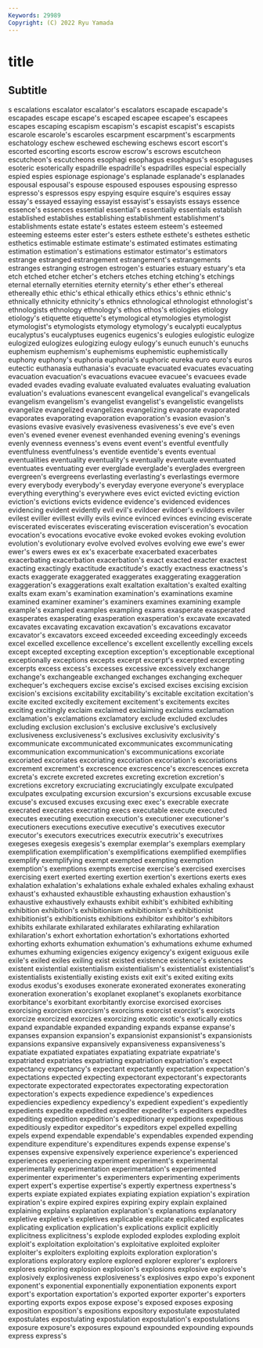 ```yaml
---
Keywords: 29989
Copyright: (C) 2022 Ryu Yamada
---
```



# title

## Subtitle
s escalations
escalator escalator's escalators escapade escapade's escapades escape escape's escaped escapee
escapee's escapees escapes escaping escapism escapism's escapist escapist's escapists escarole
escarole's escaroles escarpment escarpment's escarpments eschatology eschew eschewed eschewing eschews
escort escort's escorted escorting escorts escrow escrow's escrows escutcheon escutcheon's
escutcheons esophagi esophagus esophagus's esophaguses esoteric esoterically espadrille espadrille's espadrilles
especial especially espied espies espionage espionage's esplanade esplanade's esplanades espousal
espousal's espouse espoused espouses espousing espresso espresso's espressos espy espying
esquire esquire's esquires essay essay's essayed essaying essayist essayist's essayists
essays essence essence's essences essential essential's essentially essentials establish established
establishes establishing establishment establishment's establishments estate estate's estates esteem esteem's
esteemed esteeming esteems ester ester's esters esthete esthete's esthetes esthetic
esthetics estimable estimate estimate's estimated estimates estimating estimation estimation's estimations
estimator estimator's estimators estrange estranged estrangement estrangement's estrangements estranges estranging
estrogen estrogen's estuaries estuary estuary's eta etch etched etcher etcher's
etchers etches etching etching's etchings eternal eternally eternities eternity eternity's
ether ether's ethereal ethereally ethic ethic's ethical ethically ethics ethics's
ethnic ethnic's ethnically ethnicity ethnicity's ethnics ethnological ethnologist ethnologist's ethnologists
ethnology ethnology's ethos ethos's etiologies etiology etiology's etiquette etiquette's etymological
etymologies etymologist etymologist's etymologists etymology etymology's eucalypti eucalyptus eucalyptus's eucalyptuses
eugenics eugenics's eulogies eulogistic eulogize eulogized eulogizes eulogizing eulogy eulogy's
eunuch eunuch's eunuchs euphemism euphemism's euphemisms euphemistic euphemistically euphony euphony's
euphoria euphoria's euphoric eureka euro euro's euros eutectic euthanasia euthanasia's
evacuate evacuated evacuates evacuating evacuation evacuation's evacuations evacuee evacuee's evacuees
evade evaded evades evading evaluate evaluated evaluates evaluating evaluation evaluation's
evaluations evanescent evangelical evangelical's evangelicals evangelism evangelism's evangelist evangelist's evangelistic
evangelists evangelize evangelized evangelizes evangelizing evaporate evaporated evaporates evaporating evaporation
evaporation's evasion evasion's evasions evasive evasively evasiveness evasiveness's eve eve's
even even's evened evener evenest evenhanded evening evening's evenings evenly
evenness evenness's evens event event's eventful eventfully eventfulness eventfulness's eventide
eventide's events eventual eventualities eventuality eventuality's eventually eventuate eventuated eventuates
eventuating ever everglade everglade's everglades evergreen evergreen's evergreens everlasting everlasting's
everlastings evermore every everybody everybody's everyday everyone everyone's everyplace everything
everything's everywhere eves evict evicted evicting eviction eviction's evictions evicts
evidence evidence's evidenced evidences evidencing evident evidently evil evil's evildoer
evildoer's evildoers eviler evilest eviller evillest evilly evils evince evinced
evinces evincing eviscerate eviscerated eviscerates eviscerating evisceration evisceration's evocation evocation's
evocations evocative evoke evoked evokes evoking evolution evolution's evolutionary evolve
evolved evolves evolving ewe ewe's ewer ewer's ewers ewes ex
ex's exacerbate exacerbated exacerbates exacerbating exacerbation exacerbation's exact exacted exacter
exactest exacting exactingly exactitude exactitude's exactly exactness exactness's exacts exaggerate
exaggerated exaggerates exaggerating exaggeration exaggeration's exaggerations exalt exaltation exaltation's exalted
exalting exalts exam exam's examination examination's examinations examine examined examiner
examiner's examiners examines examining example example's exampled examples exampling exams
exasperate exasperated exasperates exasperating exasperation exasperation's excavate excavated excavates excavating
excavation excavation's excavations excavator excavator's excavators exceed exceeded exceeding exceedingly
exceeds excel excelled excellence excellence's excellent excellently excelling excels except
excepted excepting exception exception's exceptionable exceptional exceptionally exceptions excepts excerpt
excerpt's excerpted excerpting excerpts excess excess's excesses excessive excessively exchange
exchange's exchangeable exchanged exchanges exchanging exchequer exchequer's exchequers excise excise's
excised excises excising excision excision's excisions excitability excitability's excitable excitation
excitation's excite excited excitedly excitement excitement's excitements excites exciting excitingly
exclaim exclaimed exclaiming exclaims exclamation exclamation's exclamations exclamatory exclude excluded
excludes excluding exclusion exclusion's exclusive exclusive's exclusively exclusiveness exclusiveness's exclusives
exclusivity exclusivity's excommunicate excommunicated excommunicates excommunicating excommunication excommunication's excommunications excoriate
excoriated excoriates excoriating excoriation excoriation's excoriations excrement excrement's excrescence excrescence's
excrescences excreta excreta's excrete excreted excretes excreting excretion excretion's excretions
excretory excruciating excruciatingly exculpate exculpated exculpates exculpating excursion excursion's excursions
excusable excuse excuse's excused excuses excusing exec exec's execrable execrate
execrated execrates execrating execs executable execute executed executes executing execution
execution's executioner executioner's executioners executions executive executive's executives executor executor's
executors executrices executrix executrix's executrixes exegeses exegesis exegesis's exemplar exemplar's
exemplars exemplary exemplification exemplification's exemplifications exemplified exemplifies exemplify exemplifying exempt
exempted exempting exemption exemption's exemptions exempts exercise exercise's exercised exercises
exercising exert exerted exerting exertion exertion's exertions exerts exes exhalation
exhalation's exhalations exhale exhaled exhales exhaling exhaust exhaust's exhausted exhaustible
exhausting exhaustion exhaustion's exhaustive exhaustively exhausts exhibit exhibit's exhibited exhibiting
exhibition exhibition's exhibitionism exhibitionism's exhibitionist exhibitionist's exhibitionists exhibitions exhibitor exhibitor's
exhibitors exhibits exhilarate exhilarated exhilarates exhilarating exhilaration exhilaration's exhort exhortation
exhortation's exhortations exhorted exhorting exhorts exhumation exhumation's exhumations exhume exhumed
exhumes exhuming exigencies exigency exigency's exigent exiguous exile exile's exiled
exiles exiling exist existed existence existence's existences existent existential existentialism
existentialism's existentialist existentialist's existentialists existentially existing exists exit exit's exited
exiting exits exodus exodus's exoduses exonerate exonerated exonerates exonerating exoneration
exoneration's exoplanet exoplanet's exoplanets exorbitance exorbitance's exorbitant exorbitantly exorcise exorcised
exorcises exorcising exorcism exorcism's exorcisms exorcist exorcist's exorcists exorcize exorcized
exorcizes exorcizing exotic exotic's exotically exotics expand expandable expanded expanding
expands expanse expanse's expanses expansion expansion's expansionist expansionist's expansionists expansions
expansive expansively expansiveness expansiveness's expatiate expatiated expatiates expatiating expatriate expatriate's
expatriated expatriates expatriating expatriation expatriation's expect expectancy expectancy's expectant expectantly
expectation expectation's expectations expected expecting expectorant expectorant's expectorants expectorate expectorated
expectorates expectorating expectoration expectoration's expects expedience expedience's expediences expediencies expediency
expediency's expedient expedient's expediently expedients expedite expedited expediter expediter's expediters
expedites expediting expedition expedition's expeditionary expeditions expeditious expeditiously expeditor expeditor's
expeditors expel expelled expelling expels expend expendable expendable's expendables expended
expending expenditure expenditure's expenditures expends expense expense's expenses expensive expensively
experience experience's experienced experiences experiencing experiment experiment's experimental experimentally experimentation
experimentation's experimented experimenter experimenter's experimenters experimenting experiments expert expert's expertise
expertise's expertly expertness expertness's experts expiate expiated expiates expiating expiation
expiation's expiration expiration's expire expired expires expiring expiry explain explained
explaining explains explanation explanation's explanations explanatory expletive expletive's expletives explicable
explicate explicated explicates explicating explication explication's explications explicit explicitly explicitness
explicitness's explode exploded explodes exploding exploit exploit's exploitation exploitation's exploitative
exploited exploiter exploiter's exploiters exploiting exploits exploration exploration's explorations exploratory
explore explored explorer explorer's explorers explores exploring explosion explosion's explosions
explosive explosive's explosively explosiveness explosiveness's explosives expo expo's exponent exponent's
exponential exponentially exponentiation exponents export export's exportation exportation's exported exporter
exporter's exporters exporting exports expos expose expose's exposed exposes exposing
exposition exposition's expositions expository expostulate expostulated expostulates expostulating expostulation expostulation's
expostulations exposure exposure's exposures expound expounded expounding expounds express express's
